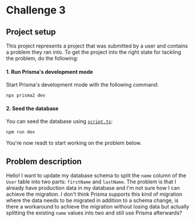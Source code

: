 # Challenge 3

## Project setup

This project represents a project that was submitted by a user and contains a problem they ran into. To get the project into the right state for tackling the problem, do the following:

#### 1. Run Prisma's development mode

Start Prisma's development mode with the following command:

```
npx prisma2 dev
```

#### 2. Seed the database

You can seed the database using [`script.ts`](./script.ts):

```
npm run dev
```

You're now readt to start working on the problem below.

## Problem description

Hello! I want to update my database schema to split the `name` column of the `User` table into two parts: `firstName` and `lastName`. The problem is that I already have production data in my database and I'm not sure how I can achieve the migration. I don't think Prisma supports this kind of migration where the data needs to be migrated in addition to a schema change, is there a workaround to achieve the migration without losing data but actually splitting the existing `name` values into two and still use Prisma afterwards?
